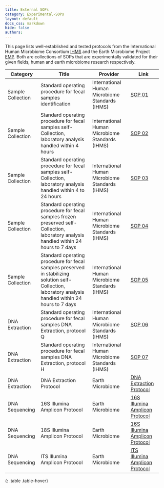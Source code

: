 ```yaml
---
title: External SOPs
category: Experimental-SOPs
layout: default
docs_css: markdown
hide: false
authors:
---
```


This page lists well-established and tested protocols from the International Human Microbiome Consortium [IHMS](https://human-microbiome.org/) and the Earth Microbiome Project [EMP](https://earthmicrobiome.org/). Both are collections of SOPs that are experimentally validated for their given fields, human and earth microbiome research respectively. 

| Category |  Title | Provider |  Link |
| ------ | ------ | ------ | ------ |
 Sample Collection | Standard operating procedure for fecal samples identification | International Human Microbiome Standards (IHMS) | [SOP 01](https://human-microbiome.org/index.php?id=Sop&num=001) 
 Sample Collection | Standard operating procedure for fecal samples self-Collection, laboratory analysis handled within 4 hours | International Human Microbiome Standards (IHMS) | [SOP 02](https://human-microbiome.org/index.php?id=Sop&num=002) 
 Sample Collection | Standard operating procedure for fecal samples self-Collection, laboratory analysis handled within 4 to 24 hours | International Human Microbiome Standards (IHMS) | [SOP 03](https://human-microbiome.org/index.php?id=Sop&num=003) 
 Sample Collection | Standard operating procedure for fecal samples frozen preserved self-Collection, laboratory analysis handled within 24 hours to 7 days | International Human Microbiome Standards (IHMS) | [SOP 04](https://human-microbiome.org/index.php?id=Sop&num=004) 
 Sample Collection | Standard operating procedure for fecal samples preserved in stabilizing solution self-Collection, laboratory analysis handled within 24 hours to 7 days | International Human Microbiome Standards (IHMS) | [SOP 05](https://human-microbiome.org/index.php?id=Sop&num=005) 
 DNA Extraction | Standard operating procedure for fecal samples DNA Extraction, protocol Q | International Human Microbiome Standards (IHMS) | [SOP 06](https://human-microbiome.org/index.php?id=Sop&num=006) 
 DNA Extraction | Standard operating procedure for fecal samples DNA Extraction, protocol H | International Human Microbiome Standards (IHMS) | [SOP 07](https://human-microbiome.org/index.php?id=Sop&num=007) 
 DNA Extraction | DNA Extraction Protocol | Earth Microbiome | [DNA Extraction Protocol](https://www.protocols.io/view/earth-microbiome-project-emp-high-throughput-htp-d-8epv5qqjv1bz/v1) 
 DNA Sequencing | 16S Illumina Amplicon Protocol | Earth Microbiome | [16S Illumina Amplicon Protocol](https://www.protocols.io/view/emp-16s-illumina-amplicon-protocol-kqdg3dzzl25z/v2) 
 DNA Sequencing | 18S Illumina Amplicon Protocol | Earth Microbiome | [16S Illumina Amplicon Protocol](https://www.protocols.io/view/emp-18s-illumina-amplicon-protocol-ewov1b6pgr24/v2) 
 DNA Sequencing | ITS Illumina Amplicon Protocol | Earth Microbiome | [ITS Illumina Amplicon Protocol](https://www.protocols.io/view/emp-its-illumina-amplicon-protocol-14egnqypg5dy/v1) 
 {: .table .table-hover}
